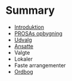 # Summary

* [Introduktion](README.md)
* [PROSAs opbygning](opbygning.md)
* [Udvalg](udvalg.md)
* [Ansatte](ansatte.md)
* Valgte
* Lokaler
* Faste arrangementer
* [Ordbog](ordbog.md)

